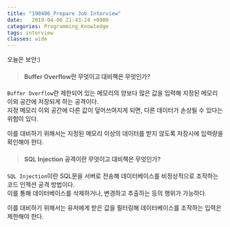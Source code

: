 ```yaml
---
title: "190406_Prepare Job Interview"
date:   2019-04-06 21:43:24 +0900
categories: Programming_Knowledge
tags: interview
classes: wide
---
```


오늘은 보안:)  
  
> #### Buffer Overflow란 무엇이고 대비책은 무엇인가? 

`Buffer Overflow`란 제한되어 있는 메모리의 양보다 많은 값을 입력해 지정된 메모리 이외 공간에 저장되게 하는 공격이다.  
지정 메모리 이외 공간에 다른 값이 덮어쓰여지게 되면, 다른 데이터가 손상될 수 있다는 위험이 있다.  
  
이를 대비하기 위해서는 지정된 메모리 이상의 데이터를 받지 않도록 저장시에 입력량을 확인해야 한다.  

> #### SQL Injection 공격이란 무엇이고 대비책은 무엇인가?  

`SQL Injection`이란 SQL문을 서버로 전송해 데이터베이스를 비정상적으로 조작하는 코드 인젝션 공격 방법이다.  
이를 통해 데이터베이스를 삭제하거나, 변경하고 추출하는 등의 행위가 가능하다.  

이를 대비하기 위해서는 유저에게 받은 값을 필터링해 데이터베이스를 조작하는 입력은 제한해야 한다.  